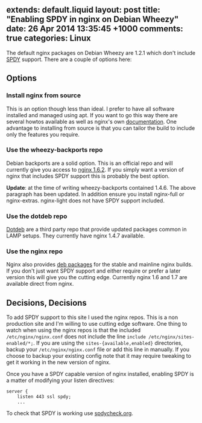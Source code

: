 extends: default.liquid
layout: post
title: "Enabling SPDY in nginx on Debian Wheezy"
date: 26 Apr 2014 13:35:45 +1000
comments: true
categories: Linux
---

The default nginx packages on Debian Wheezy are 1.2.1 which don't include
[SPDY][5] support. There are a couple of options here:

## Options

### Install nginx from source

This is an option though less than ideal. I prefer to have all software
installed and managed using apt. If you want to go this way there are several
howtos available as well as nginx's own [documentation][0]. One advantage to
installing from source is that you can tailor the build to include only the
features you require.

### Use the wheezy-backports repo

Debian backports are a solid option. This is an official repo and will currently
give you access to [nginx 1.6.2][2]. If you simply want a version of nginx that
includes SPDY support this is probably the best option.

__Update__: at the time of writing wheezy-backports contained 1.4.6. The above
paragraph has been updated. In addition ensure you install nginx-full or
nginx-extras. nginx-light does not have SPDY support included.

### Use the dotdeb repo

[Dotdeb][3] are a third party repo that provide updated packages common in LAMP
setups. They currently have nginx 1.4.7 available.

### Use the nginx repo

Nginx also provides [deb packages][4] for the stable and mainline nginx builds. If
you don't just want SPDY support and either require or prefer a later version
this will give you the cutting edge. Currently nginx 1.6 and 1.7 are available
direct from nginx.

## Decisions, Decisions

To add SPDY support to this site I used the nginx repos. This is a non
production site and I'm willing to use cutting edge software. One thing to watch
when using the nginx repos is that the included `/etc/nginx/nginx.conf` does not
include the line `include /etc/nginx/sites-enabled/*;`. If you are using the
`sites-{available,enabled}` directories, backup your `/etc/nginx/nginx.conf` file
or add this line in manually. If you choose to backup your existing config note
that it may require tweaking to get it working in the new version of nginx.

Once you have a SPDY capable version of nginx installed, enabling SPDY is a
matter of modifying your listen directives:

    server {
        listen 443 ssl spdy;
        ...

To check that SPDY is working use [spdycheck.org][6].


[0]: http://nginx.org/en/docs/configure.html
[1]: https://wiki.debian.org/Backports
[2]: https://packages.debian.org/wheezy-backports/httpd/nginx-full
[3]: http://www.dotdeb.org/category/nginx/
[4]: http://nginx.org/en/linux_packages.html
[5]: http://en.wikipedia.org/wiki/SPDY
[6]: http://spdycheck.org/#blog.sambodata.com
